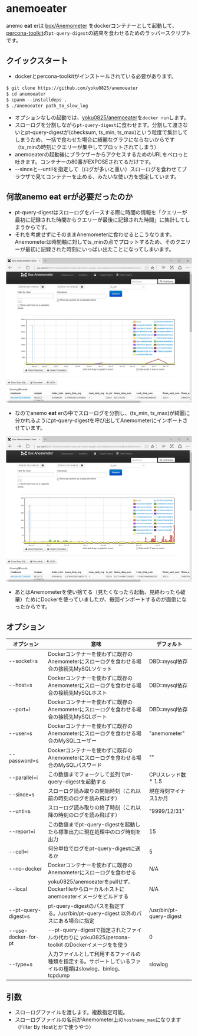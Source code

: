 # anemoeater

anemo **eat** erは [box/Anemometer](https://github.com/box/Anemometer) をdockerコンテナーとして起動して、[percona-toolkit](https://github.com/percona/percona-toolkit)の`pt-query-digest`の結果を食わせるためのラッパースクリプトです。

## クイックスタート

* dockerとpercona-toolkitがインストールされている必要があります。

```
$ git clone https://github.com/yoku0825/anemoeater
$ cd anemoeater
$ cpanm --installdeps .
$ ./anemoeater path_to_slow_log
```

* オプションなしの起動では、[yoku0825/anemoeater](https://hub.docker.com/r/yoku0825/anemoeater/)を`docker run`します。
* スローログを分割しながら`pt-query-digest`に食わせます。分割して渡さないとpt-query-digestが(checksum, ts_min, ts_max)という粒度で集計してしまうため、一括で食わせた場合に綺麗なグラフにならないからです（ts_minの時刻にクエリーが集中してプロットされてしまう）
* anemoeaterの起動後にブラウザーからアクセスするためのURLをペロっと吐きます。コンテナーの80番がEXPOSEされてるだけです。
* --sinceと--untilを指定して（ログが多いと重い）スローログを食わせてブラウザで見てコンテナーを止める、みたいな使い方を想定しています。

## 何故anemo **eat** erが必要だったのか

* pt-query-digestはスローログをパースする際に時間の情報を「クエリーが最初に記録された時間からクエリーが最後に記録された時間」に集計してしまうからです。
* それを考慮せずにそのままAnemometerに食わせるとこうなります。Anemometerは時間軸に対してts_minの点でプロットするため、そのクエリーが最初に記録された時刻にいっぱい出たことになってしまいます。

![](image/vanilla_pt-qd.png)

* なのでanemo **eat** erの中でスローログを分割し、(ts_min, ts_max)が綺麗に分かれるようにpt-query-digestを呼び出してAnemometerにインポートさせています。

![](image/anemoeater.png)

* あとはAnemometerを使い捨てる（見たくなったら起動、見終わったら破棄）ためにDockerを使っていましたが、毎回インポートするのが面倒になったからです。

## オプション

|オプション   |意味                                                                                       |デフォルト           |
|-------------|-------------------------------------------------------------------------------------------|---------------------|
|--socket=s   |Dockerコンテナーを使わずに既存のAnemometerにスローログを食わせる場合の接続先MySQLソケット  |DBD::mysql依存       |
|--host=s     |Dockerコンテナーを使わずに既存のAnemometerにスローログを食わせる場合の接続先MySQLホスト    |DBD::mysql依存       |
|--port=i     |Dockerコンテナーを使わずに既存のAnemometerにスローログを食わせる場合の接続先MySQLポート    |DBD::mysql依存       |
|--user=s     |Dockerコンテナーを使わずに既存のAnemometerにスローログを食わせる場合のMySQLユーザー        |"anemometer"         |
|--password=s |Dockerコンテナーを使わずに既存のAnemometerにスローログを食わせる場合のMySQLパスワード      |""                   |
|--parallel=i |この数値までフォークして並列でpt-query-digestを起動する                                    |CPUスレッド数 * 1.5  |
|--since=s    |スローログ読み取りの開始時刻（これ以前の時刻のログを読み飛ばす）                           |現在時刻マイナス1か月|
|--unti=s     |スローログ読み取りの終了時刻（これ以降の時刻のログを読み飛ばす）                           |"9999/12/31"         |
|--report=i   |この数値までpt-query-digestを起動したら標準出力に現在処理中のログ時刻を出力                |15                   |
|--cell=i     |何分単位でログをpt-query-digestに送るか                                                    |5                    |
|--no-docker  |Dockerコンテナーを使わずに既存のAnemometerにスローログを食わせる                           |N/A                  |
|--local      |yoku0825/anemoeaterをpullせず、Dockerfileからローカルホストにanemoeaterイメージをビルドする|N/A                  |
|--pt-query-digest=s| pt-query-digestのパスを指定する。/usr/bin/pt-query-digest 以外のパスにある場合に指定|/usr/bin/pt-query-digest|
|--use-docker-for-pt| --pt-query-digestで指定されたファイルの代わりに yoku0825/percona-toolkit のDockerイメージをを使う|0|
|--type=s     |入力ファイルとして利用するファイルの種類を指定する。サポートしているファイルの種類はslowlog、binlog、tcpdump|slowlog              |


## 引数

* スローログファイルを渡します。複数指定可能。
* スローログファイルの名前がAnemometer上の`hostname_max`になります（Filter By Hostとかで使うやつ）
